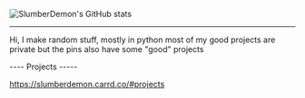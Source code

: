 ![SlumberDemon's GitHub stats](https://github-readme-stats.vercel.app/api?username=slumberdemon&hide=issues,prs&show_icons=true&theme=radical)

-------------------

Hi, I make random stuff, mostly in python most of my good projects 
are private but the pins also have some "good" projects

---- Projects -----

https://slumberdemon.carrd.co/#projects




